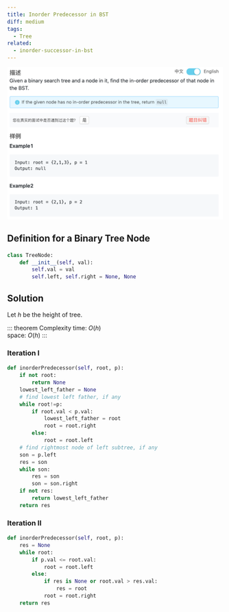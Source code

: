 ```yaml
---
title: Inorder Predecessor in BST
diff: medium
tags:
  - Tree
related:
  - inorder-successor-in-bst
---
```


<img class="medium-zoom" src="/algo/inorder-predecessor-in-bst.png" alt="https://www.lintcode.com/problem/inorder-predecessor-in-bst">

## Definition for a Binary Tree Node

```py
class TreeNode:
    def __init__(self, val):
        self.val = val
        self.left, self.right = None, None
```

## Solution

Let $h$ be the height of tree.

::: theorem Complexity
time: $O(h)$  
space: $O(h)$
:::

### Iteration I

```py
def inorderPredecessor(self, root, p):
    if not root:
        return None
    lowest_left_father = None
    # find lowest left father, if any
    while root!=p:
        if root.val < p.val:
            lowest_left_father = root
            root = root.right
        else:
            root = root.left
    # find rightmost node of left subtree, if any
    son = p.left
    res = son
    while son:
        res = son
        son = son.right
    if not res:
        return lowest_left_father
    return res
```

### Iteration II

```py
def inorderPredecessor(self, root, p):
    res = None
    while root:
        if p.val <= root.val:
            root = root.left
        else:
            if res is None or root.val > res.val:
                res = root
            root = root.right
    return res
```

<!-- TODO: recursive solution

首先要确定中序遍历的后继:

如果该节点有右子节点, 那么后继是其右子节点的子树中最左端的节点
如果该节点没有右子节点, 那么后继是离它最近的祖先, 该节点在这个祖先的左子树内.
使用循环实现:

查找该节点, 并在该过程中维护上述性质的祖先节点
查找到后, 如果该节点有右子节点, 则后继在其右子树内; 否则后继就是维护的那个祖先节点
使用递归实现:

如果根节点小于或等于要查找的节点, 直接进入右子树递归
如果根节点大于要查找的节点, 则暂存左子树递归查找的结果, 如果是 null, 则直接返回当前根节点; 反之返回左子树递归查找的结果.
-->

<!-- ## Follow Up

kth predecessor in bst -->
